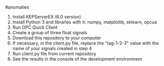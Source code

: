 #anomalies
1. Install KEPServerEX (6.0 version)
2. Install Python 3 and libraries with it: numpy, matplotlib, sklearn, opcua
3. Run OPC Quick Client
4. Create a group of three float signals
5. Download this repository to your computer
6. If necessary, in the client.py file, replace the "tag-1-2-3" value with the name of your signals created in step 4
7. Run client.py file from current repository
8. See the results in the console of the development environment

